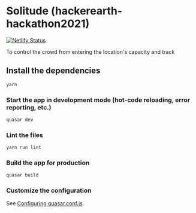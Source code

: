# Solitude (hackerearth-hackathon2021)

[![Netlify Status](https://api.netlify.com/api/v1/badges/fa58809a-d483-45b5-95fa-7a0c92156fb7/deploy-status)](https://app.netlify.com/sites/solitude-client/deploys)

To control the crowd from entering the location's capacity and track

## Install the dependencies
```bash
yarn
```

### Start the app in development mode (hot-code reloading, error reporting, etc.)
```bash
quasar dev
```

### Lint the files
```bash
yarn run lint
```

### Build the app for production
```bash
quasar build
```

### Customize the configuration
See [Configuring quasar.conf.js](https://quasar.dev/quasar-cli/quasar-conf-js).
